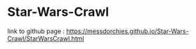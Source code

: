 # Star-Wars-Crawl
link to github page :
https://messdorchies.github.io/Star-Wars-Crawl/StarWarsCrawl.html